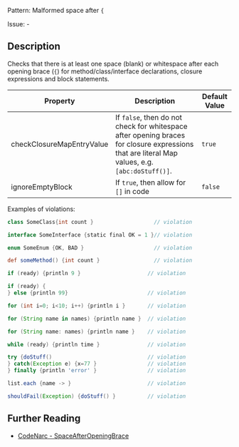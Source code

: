 Pattern: Malformed space after `{`

Issue: -

## Description

Checks that there is at least one space (blank) or whitespace after each opening brace (`{`) for method/class/interface declarations, closure expressions and block statements.

| **Property**              | **Description**                                                                                                                                | **Default Value** |
| --- | --- | --- |
| checkClosureMapEntryValue | If `false`, then do not check for whitespace after opening braces for closure expressions that are literal Map values, e.g. `[abc:doStuff()]`. | `true`            |
| ignoreEmptyBlock          | If `true`, then allow for `[]` in code                                                                                                         | `false`           |

Examples of violations:

``` groovy
class SomeClass{int count }                   // violation

interface SomeInterface {static final OK = 1 }// violation

enum SomeEnum {OK, BAD }                      // violation

def someMethod() {int count }                 // violation

if (ready) {println 9 }                     // violation

if (ready) {
} else {println 99}                         // violation

for (int i=0; i<10; i++) {println i }       // violation

for (String name in names) {println name }  // violation

for (String name: names) {println name }    // violation

while (ready) {println time }               // violation

try {doStuff()                              // violation
} catch(Exception e) {x=77 }                // violation
} finally {println 'error' }                // violation

list.each {name -> }                        // violation

shouldFail(Exception) {doStuff() }          // violation
```

## Further Reading

* [CodeNarc - SpaceAfterOpeningBrace](https://codenarc.github.io/CodeNarc/codenarc-rules-formatting.html#spaceafteropeningbrace-rule)